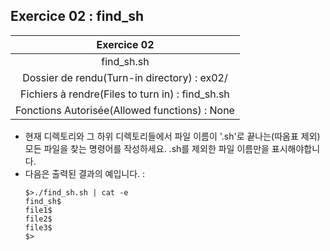  ## Exercice 02 : find_sh

 |Exercice 02|
 |:---:|
 |find_sh.sh|
 |Dossier de rendu(Turn-in directory) : ex02/|
 |Fichiers à rendre(Files to turn in) : find_sh.sh|
 |Fonctions Autorisée(Allowed functions) : None|

 - 현재 디렉토리와 그 하위 디렉토리들에서 파일 이름이 '.sh'로 끝나는(따옴표 제외) 모든 파일을 찾는 명령어를 작성하세요. .sh를 제외한 파일 이름만을 표시해야합니다. 
 - 다음은 출력된 결과의 예입니다. :
     ```
     $>./find_sh.sh | cat -e
     find_sh$
     file1$
     file2$
     file3$
     $>
     ```
